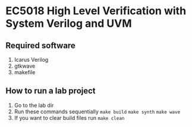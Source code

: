 # EC5018 High Level Verification with System Verilog and UVM

## Required software

1. Icarus Verilog
2. gtkwave
3. makefile

## How to run a lab project

1. Go to the lab dir
2. Run these commands sequentially `make build` `make synth` `make wave`
3. If you want to clear build files run `make clean`
